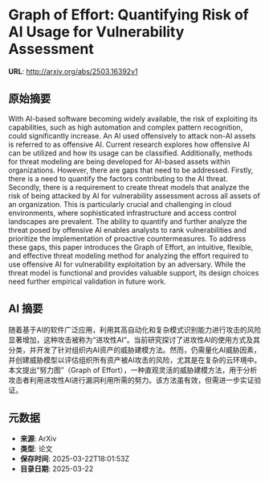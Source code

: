 # Graph of Effort: Quantifying Risk of AI Usage for Vulnerability Assessment

**URL**: http://arxiv.org/abs/2503.16392v1

## 原始摘要

With AI-based software becoming widely available, the risk of exploiting its
capabilities, such as high automation and complex pattern recognition, could
significantly increase. An AI used offensively to attack non-AI assets is
referred to as offensive AI.
  Current research explores how offensive AI can be utilized and how its usage
can be classified. Additionally, methods for threat modeling are being
developed for AI-based assets within organizations. However, there are gaps
that need to be addressed. Firstly, there is a need to quantify the factors
contributing to the AI threat. Secondly, there is a requirement to create
threat models that analyze the risk of being attacked by AI for vulnerability
assessment across all assets of an organization. This is particularly crucial
and challenging in cloud environments, where sophisticated infrastructure and
access control landscapes are prevalent. The ability to quantify and further
analyze the threat posed by offensive AI enables analysts to rank
vulnerabilities and prioritize the implementation of proactive countermeasures.
  To address these gaps, this paper introduces the Graph of Effort, an
intuitive, flexible, and effective threat modeling method for analyzing the
effort required to use offensive AI for vulnerability exploitation by an
adversary. While the threat model is functional and provides valuable support,
its design choices need further empirical validation in future work.


## AI 摘要

随着基于AI的软件广泛应用，利用其高自动化和复杂模式识别能力进行攻击的风险显著增加，这种攻击被称为“进攻性AI”。当前研究探讨了进攻性AI的使用方式及其分类，并开发了针对组织内AI资产的威胁建模方法。然而，仍需量化AI威胁因素，并创建威胁模型以评估组织所有资产被AI攻击的风险，尤其是在复杂的云环境中。本文提出“努力图”（Graph of Effort），一种直观灵活的威胁建模方法，用于分析攻击者利用进攻性AI进行漏洞利用所需的努力。该方法虽有效，但需进一步实证验证。

## 元数据

- **来源**: ArXiv
- **类型**: 论文
- **保存时间**: 2025-03-22T18:01:53Z
- **目录日期**: 2025-03-22
